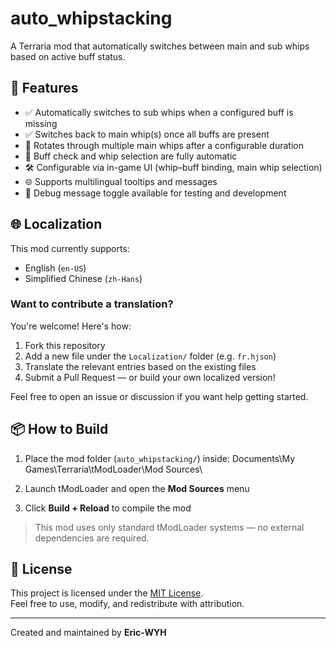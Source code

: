 # auto_whipstacking

A Terraria mod that automatically switches between main and sub whips based on active buff status.

## 🔧 Features

- ✅ Automatically switches to sub whips when a configured buff is missing
- ✅ Switches back to main whip(s) once all buffs are present
- 🔄 Rotates through multiple main whips after a configurable duration
- 🔁 Buff check and whip selection are fully automatic
- 🛠️ Configurable via in-game UI (whip–buff binding, main whip selection)
- 🌐 Supports multilingual tooltips and messages
- 🧪 Debug message toggle available for testing and development

## 🌐 Localization

This mod currently supports:

- English (`en-US`)
- Simplified Chinese (`zh-Hans`)

### Want to contribute a translation?

You're welcome! Here's how:

1. Fork this repository
2. Add a new file under the `Localization/` folder (e.g. `fr.hjson`)
3. Translate the relevant entries based on the existing files
4. Submit a Pull Request — or build your own localized version!

Feel free to open an issue or discussion if you want help getting started.

## 📦 How to Build

1. Place the mod folder (`auto_whipstacking/`) inside: 
    Documents\My Games\Terraria\tModLoader\Mod Sources\

2. Launch tModLoader and open the **Mod Sources** menu

3. Click **Build + Reload** to compile the mod

> This mod uses only standard tModLoader systems — no external dependencies are required.

## 🧾 License

This project is licensed under the [MIT License](LICENSE).  
Feel free to use, modify, and redistribute with attribution.

---

Created and maintained by **Eric-WYH**
